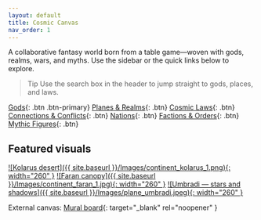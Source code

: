 ```yaml
---
layout: default
title: Cosmic Canvas
nav_order: 1
---
```


A collaborative fantasy world born from a table game—woven with gods, realms, wars, and myths. Use the sidebar or the quick links below to explore.

> Tip
> Use the search box in the header to jump straight to gods, places, and laws.

[Gods](gods){: .btn .btn-primary}
[Planes & Realms](planes-realms){: .btn}
[Cosmic Laws](cosmic-laws){: .btn}
[Connections & Conflicts](connections-conflicts){: .btn}
[Nations](nations){: .btn}
[Factions & Orders](factions-orders){: .btn}
[Mythic Figures](mythic-figures){: .btn}

## Featured visuals

[![Kolarus desert]({{ site.baseurl }}/Images/continent_kolarus_1.png){: width="260" }](nations#kolarus)
[![Faran canopy]({{ site.baseurl }}/Images/continent_faran_1.jpg){: width="260" }](nations#faran)
[![Umbradi — stars and shadows]({{ site.baseurl }}/Images/plane_umbradi.jpeg){: width="260" }](planes-realms#umbradi)

External canvas: [Mural board](https://app.mural.co/t/digitallotus9965/m/digitallotus9965/1746272006278/ba82f868f204fb732a84d435aeb6b27ae6fb4838){: target="_blank" rel="noopener" }

